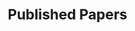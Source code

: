 ---
permalink: /papers/
title: "Published Papers"
layout: posts
classes: wide
author_profile: true
---